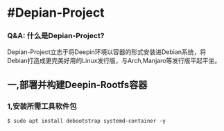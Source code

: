 # #Depian-Project
### Q&A: 什么是Depian-Project?<br>
Depian-Project立志于将Deepin环境以容器的形式安装进Debian系统，将Debian打造成更完美好用的Linux发行版，与Arch,Manjaro等发行版平起平坐。<br>
## 一,部署并构建Deepin-Rootfs容器
### 1,安装所需工具软件包
`$ sudo apt install debootstrap systemd-container -y`

